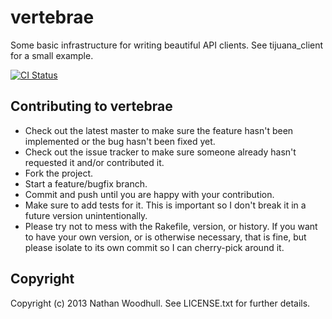 # vertebrae

Some basic infrastructure for writing beautiful API clients. See tijuana\_client for a small example.

[![CI Status](https://github.com/controlshift/vertebrae/actions/workflows/ci.yml/badge.svg)](https://github.com/controlshift/vertebrae/actions/workflows/ci.yml)

## Contributing to vertebrae

- Check out the latest master to make sure the feature hasn't been implemented or the bug hasn't been fixed yet.
- Check out the issue tracker to make sure someone already hasn't requested it and/or contributed it.
- Fork the project.
- Start a feature/bugfix branch.
- Commit and push until you are happy with your contribution.
- Make sure to add tests for it. This is important so I don't break it in a future version unintentionally.
- Please try not to mess with the Rakefile, version, or history. If you want to have your own version, or is otherwise necessary, that is fine, but please isolate to its own commit so I can cherry-pick around it.

## Copyright

Copyright (c) 2013 Nathan Woodhull. See LICENSE.txt for
further details.

